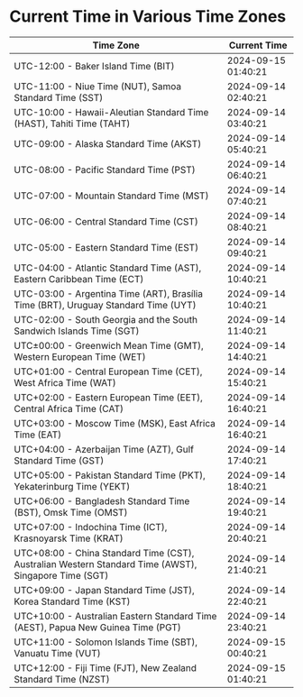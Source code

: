 # Current Time in Various Time Zones

| Time Zone | Current Time |
|-----------|--------------|
| UTC-12:00 - Baker Island Time (BIT) | 2024-09-15 01:40:21 |
| UTC-11:00 - Niue Time (NUT), Samoa Standard Time (SST) | 2024-09-14 02:40:21 |
| UTC-10:00 - Hawaii-Aleutian Standard Time (HAST), Tahiti Time (TAHT) | 2024-09-14 03:40:21 |
| UTC-09:00 - Alaska Standard Time (AKST) | 2024-09-14 05:40:21 |
| UTC-08:00 - Pacific Standard Time (PST) | 2024-09-14 06:40:21 |
| UTC-07:00 - Mountain Standard Time (MST) | 2024-09-14 07:40:21 |
| UTC-06:00 - Central Standard Time (CST) | 2024-09-14 08:40:21 |
| UTC-05:00 - Eastern Standard Time (EST) | 2024-09-14 09:40:21 |
| UTC-04:00 - Atlantic Standard Time (AST), Eastern Caribbean Time (ECT) | 2024-09-14 10:40:21 |
| UTC-03:00 - Argentina Time (ART), Brasília Time (BRT), Uruguay Standard Time (UYT) | 2024-09-14 10:40:21 |
| UTC-02:00 - South Georgia and the South Sandwich Islands Time (SGT) | 2024-09-14 11:40:21 |
| UTC±00:00 - Greenwich Mean Time (GMT), Western European Time (WET) | 2024-09-14 14:40:21 |
| UTC+01:00 - Central European Time (CET), West Africa Time (WAT) | 2024-09-14 15:40:21 |
| UTC+02:00 - Eastern European Time (EET), Central Africa Time (CAT) | 2024-09-14 16:40:21 |
| UTC+03:00 - Moscow Time (MSK), East Africa Time (EAT) | 2024-09-14 16:40:21 |
| UTC+04:00 - Azerbaijan Time (AZT), Gulf Standard Time (GST) | 2024-09-14 17:40:21 |
| UTC+05:00 - Pakistan Standard Time (PKT), Yekaterinburg Time (YEKT) | 2024-09-14 18:40:21 |
| UTC+06:00 - Bangladesh Standard Time (BST), Omsk Time (OMST) | 2024-09-14 19:40:21 |
| UTC+07:00 - Indochina Time (ICT), Krasnoyarsk Time (KRAT) | 2024-09-14 20:40:21 |
| UTC+08:00 - China Standard Time (CST), Australian Western Standard Time (AWST), Singapore Time (SGT) | 2024-09-14 21:40:21 |
| UTC+09:00 - Japan Standard Time (JST), Korea Standard Time (KST) | 2024-09-14 22:40:21 |
| UTC+10:00 - Australian Eastern Standard Time (AEST), Papua New Guinea Time (PGT) | 2024-09-14 23:40:21 |
| UTC+11:00 - Solomon Islands Time (SBT), Vanuatu Time (VUT) | 2024-09-15 00:40:21 |
| UTC+12:00 - Fiji Time (FJT), New Zealand Standard Time (NZST) | 2024-09-15 01:40:21 |
